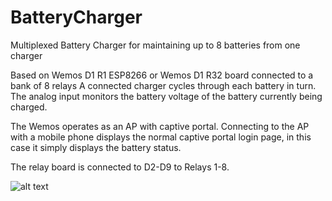 # BatteryCharger
Multiplexed Battery Charger for maintaining up to 8 batteries from one charger

Based on Wemos D1 R1 ESP8266 or Wemos D1 R32 board connected to a bank of 8 relays A connected charger cycles through each battery in turn. The analog input monitors the battery voltage of the battery currently being charged.


The Wemos operates as an AP with captive portal. Connecting to the AP with a mobile phone displays the normal captive portal login page, in this case it simply displays the battery status.

The relay board is connected to D2-D9 to Relays 1-8.

![alt text](Wiring,png "Wiring Diagram")
